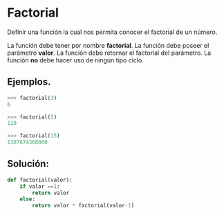 # Factorial

Definir una función la cual nos permita conocer el factorial de un número.

La función debe tener por nombre **factorial**.
La función debe poseer el parámetro **valor**.
La función debe retornar el factorial del parámetro.
La función **no** debe hacer uso de ningún tipo ciclo.

## Ejemplos.

```python
>>> factorial(3)
6

>>> factorial(5)
120

>>> factorial(15)
1307674368000
```

## Solución:
```python
def factorial(valor):
    if valor ==1:
        return valor
    else:
        return valor * factorial(valor-1)
```